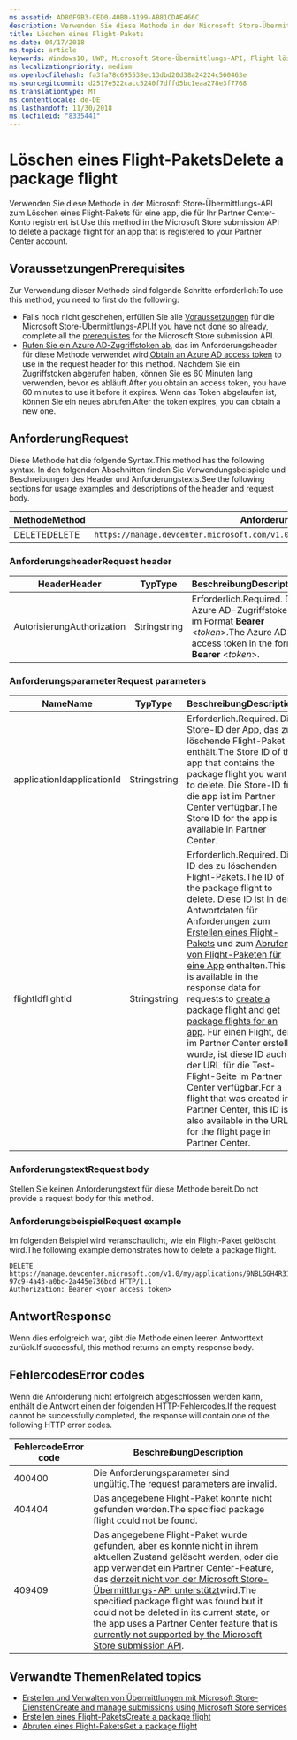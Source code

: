 ```yaml
---
ms.assetid: AD80F9B3-CED0-40BD-A199-AB81CDAE466C
description: Verwenden Sie diese Methode in der Microsoft Store-Übermittlungs-API zum Löschen eines Flight-Pakets für eine app, die für Ihr Partner Center-Konto registriert ist.
title: Löschen eines Flight-Pakets
ms.date: 04/17/2018
ms.topic: article
keywords: Windows10, UWP, Microsoft Store-Übermittlungs-API, Flight löschen
ms.localizationpriority: medium
ms.openlocfilehash: fa3fa78c695538ec13dbd20d38a24224c560463e
ms.sourcegitcommit: d2517e522cacc5240f7dffd5bc1eaa278e3f7768
ms.translationtype: MT
ms.contentlocale: de-DE
ms.lasthandoff: 11/30/2018
ms.locfileid: "8335441"
---
```

# <a name="delete-a-package-flight"></a><span data-ttu-id="da85d-104">Löschen eines Flight-Pakets</span><span class="sxs-lookup"><span data-stu-id="da85d-104">Delete a package flight</span></span>

<span data-ttu-id="da85d-105">Verwenden Sie diese Methode in der Microsoft Store-Übermittlungs-API zum Löschen eines Flight-Pakets für eine app, die für Ihr Partner Center-Konto registriert ist.</span><span class="sxs-lookup"><span data-stu-id="da85d-105">Use this method in the Microsoft Store submission API to delete a package flight for an app that is registered to your Partner Center account.</span></span>


## <a name="prerequisites"></a><span data-ttu-id="da85d-106">Voraussetzungen</span><span class="sxs-lookup"><span data-stu-id="da85d-106">Prerequisites</span></span>

<span data-ttu-id="da85d-107">Zur Verwendung dieser Methode sind folgende Schritte erforderlich:</span><span class="sxs-lookup"><span data-stu-id="da85d-107">To use this method, you need to first do the following:</span></span>

* <span data-ttu-id="da85d-108">Falls noch nicht geschehen, erfüllen Sie alle [Voraussetzungen](create-and-manage-submissions-using-windows-store-services.md#prerequisites) für die Microsoft Store-Übermittlungs-API.</span><span class="sxs-lookup"><span data-stu-id="da85d-108">If you have not done so already, complete all the [prerequisites](create-and-manage-submissions-using-windows-store-services.md#prerequisites) for the Microsoft Store submission API.</span></span>
* <span data-ttu-id="da85d-109">[Rufen Sie ein Azure AD-Zugriffstoken ab](create-and-manage-submissions-using-windows-store-services.md#obtain-an-azure-ad-access-token), das im Anforderungsheader für diese Methode verwendet wird.</span><span class="sxs-lookup"><span data-stu-id="da85d-109">[Obtain an Azure AD access token](create-and-manage-submissions-using-windows-store-services.md#obtain-an-azure-ad-access-token) to use in the request header for this method.</span></span> <span data-ttu-id="da85d-110">Nachdem Sie ein Zugriffstoken abgerufen haben, können Sie es 60 Minuten lang verwenden, bevor es abläuft.</span><span class="sxs-lookup"><span data-stu-id="da85d-110">After you obtain an access token, you have 60 minutes to use it before it expires.</span></span> <span data-ttu-id="da85d-111">Wenn das Token abgelaufen ist, können Sie ein neues abrufen.</span><span class="sxs-lookup"><span data-stu-id="da85d-111">After the token expires, you can obtain a new one.</span></span>

## <a name="request"></a><span data-ttu-id="da85d-112">Anforderung</span><span class="sxs-lookup"><span data-stu-id="da85d-112">Request</span></span>

<span data-ttu-id="da85d-113">Diese Methode hat die folgende Syntax.</span><span class="sxs-lookup"><span data-stu-id="da85d-113">This method has the following syntax.</span></span> <span data-ttu-id="da85d-114">In den folgenden Abschnitten finden Sie Verwendungsbeispiele und Beschreibungen des Header und Anforderungstexts.</span><span class="sxs-lookup"><span data-stu-id="da85d-114">See the following sections for usage examples and descriptions of the header and request body.</span></span>

| <span data-ttu-id="da85d-115">Methode</span><span class="sxs-lookup"><span data-stu-id="da85d-115">Method</span></span> | <span data-ttu-id="da85d-116">Anforderungs-URI</span><span class="sxs-lookup"><span data-stu-id="da85d-116">Request URI</span></span>                                                      |
|--------|------------------------------------------------------------------|
| <span data-ttu-id="da85d-117">DELETE</span><span class="sxs-lookup"><span data-stu-id="da85d-117">DELETE</span></span>    | ```https://manage.devcenter.microsoft.com/v1.0/my/applications/{applicationId}/flights/{flightId}``` |


### <a name="request-header"></a><span data-ttu-id="da85d-118">Anforderungsheader</span><span class="sxs-lookup"><span data-stu-id="da85d-118">Request header</span></span>

| <span data-ttu-id="da85d-119">Header</span><span class="sxs-lookup"><span data-stu-id="da85d-119">Header</span></span>        | <span data-ttu-id="da85d-120">Typ</span><span class="sxs-lookup"><span data-stu-id="da85d-120">Type</span></span>   | <span data-ttu-id="da85d-121">Beschreibung</span><span class="sxs-lookup"><span data-stu-id="da85d-121">Description</span></span>                                                                 |
|---------------|--------|-----------------------------------------------------------------------------|
| <span data-ttu-id="da85d-122">Autorisierung</span><span class="sxs-lookup"><span data-stu-id="da85d-122">Authorization</span></span> | <span data-ttu-id="da85d-123">String</span><span class="sxs-lookup"><span data-stu-id="da85d-123">string</span></span> | <span data-ttu-id="da85d-124">Erforderlich.</span><span class="sxs-lookup"><span data-stu-id="da85d-124">Required.</span></span> <span data-ttu-id="da85d-125">Das Azure AD-Zugriffstoken im Format **Bearer** &lt;*token*&gt;.</span><span class="sxs-lookup"><span data-stu-id="da85d-125">The Azure AD access token in the form **Bearer** &lt;*token*&gt;.</span></span> |


### <a name="request-parameters"></a><span data-ttu-id="da85d-126">Anforderungsparameter</span><span class="sxs-lookup"><span data-stu-id="da85d-126">Request parameters</span></span>

| <span data-ttu-id="da85d-127">Name</span><span class="sxs-lookup"><span data-stu-id="da85d-127">Name</span></span>        | <span data-ttu-id="da85d-128">Typ</span><span class="sxs-lookup"><span data-stu-id="da85d-128">Type</span></span>   | <span data-ttu-id="da85d-129">Beschreibung</span><span class="sxs-lookup"><span data-stu-id="da85d-129">Description</span></span>                                                                 |
|---------------|--------|-----------------------------------------------------------------------------|
| <span data-ttu-id="da85d-130">applicationId</span><span class="sxs-lookup"><span data-stu-id="da85d-130">applicationId</span></span> | <span data-ttu-id="da85d-131">String</span><span class="sxs-lookup"><span data-stu-id="da85d-131">string</span></span> | <span data-ttu-id="da85d-132">Erforderlich.</span><span class="sxs-lookup"><span data-stu-id="da85d-132">Required.</span></span> <span data-ttu-id="da85d-133">Die Store-ID der App, das zu löschende Flight-Paket enthält.</span><span class="sxs-lookup"><span data-stu-id="da85d-133">The Store ID of the app that contains the package flight you want to delete.</span></span> <span data-ttu-id="da85d-134">Die Store-ID für die app ist im Partner Center verfügbar.</span><span class="sxs-lookup"><span data-stu-id="da85d-134">The Store ID for the app is available in Partner Center.</span></span>  |
| <span data-ttu-id="da85d-135">flightId</span><span class="sxs-lookup"><span data-stu-id="da85d-135">flightId</span></span> | <span data-ttu-id="da85d-136">String</span><span class="sxs-lookup"><span data-stu-id="da85d-136">string</span></span> | <span data-ttu-id="da85d-137">Erforderlich.</span><span class="sxs-lookup"><span data-stu-id="da85d-137">Required.</span></span> <span data-ttu-id="da85d-138">Die ID des zu löschenden Flight-Pakets.</span><span class="sxs-lookup"><span data-stu-id="da85d-138">The ID of the package flight to delete.</span></span> <span data-ttu-id="da85d-139">Diese ID ist in den Antwortdaten für Anforderungen zum [Erstellen eines Flight-Pakets](create-a-flight.md) und zum [Abrufen von Flight-Paketen für eine App](get-flights-for-an-app.md) enthalten.</span><span class="sxs-lookup"><span data-stu-id="da85d-139">This ID is available in the response data for requests to [create a package flight](create-a-flight.md) and [get package flights for an app](get-flights-for-an-app.md).</span></span> <span data-ttu-id="da85d-140">Für einen Flight, der im Partner Center erstellt wurde, ist diese ID auch in der URL für die Test-Flight-Seite im Partner Center verfügbar.</span><span class="sxs-lookup"><span data-stu-id="da85d-140">For a flight that was created in Partner Center, this ID is also available in the URL for the flight page in Partner Center.</span></span>  |


### <a name="request-body"></a><span data-ttu-id="da85d-141">Anforderungstext</span><span class="sxs-lookup"><span data-stu-id="da85d-141">Request body</span></span>

<span data-ttu-id="da85d-142">Stellen Sie keinen Anforderungstext für diese Methode bereit.</span><span class="sxs-lookup"><span data-stu-id="da85d-142">Do not provide a request body for this method.</span></span>


### <a name="request-example"></a><span data-ttu-id="da85d-143">Anforderungsbeispiel</span><span class="sxs-lookup"><span data-stu-id="da85d-143">Request example</span></span>

<span data-ttu-id="da85d-144">Im folgenden Beispiel wird veranschaulicht, wie ein Flight-Paket gelöscht wird.</span><span class="sxs-lookup"><span data-stu-id="da85d-144">The following example demonstrates how to delete a package flight.</span></span>

```
DELETE https://manage.devcenter.microsoft.com/v1.0/my/applications/9NBLGGH4R315/flights/43e448df-97c9-4a43-a0bc-2a445e736bcd HTTP/1.1
Authorization: Bearer <your access token>
```

## <a name="response"></a><span data-ttu-id="da85d-145">Antwort</span><span class="sxs-lookup"><span data-stu-id="da85d-145">Response</span></span>

<span data-ttu-id="da85d-146">Wenn dies erfolgreich war, gibt die Methode einen leeren Antworttext zurück.</span><span class="sxs-lookup"><span data-stu-id="da85d-146">If successful, this method returns an empty response body.</span></span>

## <a name="error-codes"></a><span data-ttu-id="da85d-147">Fehlercodes</span><span class="sxs-lookup"><span data-stu-id="da85d-147">Error codes</span></span>

<span data-ttu-id="da85d-148">Wenn die Anforderung nicht erfolgreich abgeschlossen werden kann, enthält die Antwort einen der folgenden HTTP-Fehlercodes.</span><span class="sxs-lookup"><span data-stu-id="da85d-148">If the request cannot be successfully completed, the response will contain one of the following HTTP error codes.</span></span>

| <span data-ttu-id="da85d-149">Fehlercode</span><span class="sxs-lookup"><span data-stu-id="da85d-149">Error code</span></span> |  <span data-ttu-id="da85d-150">Beschreibung</span><span class="sxs-lookup"><span data-stu-id="da85d-150">Description</span></span>                                                                                                                                                                           |
|--------|------------------|
| <span data-ttu-id="da85d-151">400</span><span class="sxs-lookup"><span data-stu-id="da85d-151">400</span></span>  | <span data-ttu-id="da85d-152">Die Anforderungsparameter sind ungültig.</span><span class="sxs-lookup"><span data-stu-id="da85d-152">The request parameters are invalid.</span></span> |
| <span data-ttu-id="da85d-153">404</span><span class="sxs-lookup"><span data-stu-id="da85d-153">404</span></span>  | <span data-ttu-id="da85d-154">Das angegebene Flight-Paket konnte nicht gefunden werden.</span><span class="sxs-lookup"><span data-stu-id="da85d-154">The specified package flight could not be found.</span></span>  |
| <span data-ttu-id="da85d-155">409</span><span class="sxs-lookup"><span data-stu-id="da85d-155">409</span></span>  | <span data-ttu-id="da85d-156">Das angegebene Flight-Paket wurde gefunden, aber es konnte nicht in ihrem aktuellen Zustand gelöscht werden, oder die app verwendet ein Partner Center-Feature, das [derzeit nicht von der Microsoft Store-Übermittlungs-API unterstützt](create-and-manage-submissions-using-windows-store-services.md#not_supported)wird.</span><span class="sxs-lookup"><span data-stu-id="da85d-156">The specified package flight was found but it could not be deleted in its current state, or the app uses a Partner Center feature that is [currently not supported by the Microsoft Store submission API](create-and-manage-submissions-using-windows-store-services.md#not_supported).</span></span> |   


## <a name="related-topics"></a><span data-ttu-id="da85d-157">Verwandte Themen</span><span class="sxs-lookup"><span data-stu-id="da85d-157">Related topics</span></span>

* [<span data-ttu-id="da85d-158">Erstellen und Verwalten von Übermittlungen mit Microsoft Store-Diensten</span><span class="sxs-lookup"><span data-stu-id="da85d-158">Create and manage submissions using Microsoft Store services</span></span>](create-and-manage-submissions-using-windows-store-services.md)
* [<span data-ttu-id="da85d-159">Erstellen eines Flight-Pakets</span><span class="sxs-lookup"><span data-stu-id="da85d-159">Create a package flight</span></span>](create-a-flight.md)
* [<span data-ttu-id="da85d-160">Abrufen eines Flight-Pakets</span><span class="sxs-lookup"><span data-stu-id="da85d-160">Get a package flight</span></span>](get-a-flight.md)
